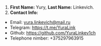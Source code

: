 1. **First Name:** Yury, **Last Name:** Linkevich.
2. **Contact Info:**
 - Email: yura.linkevich@mail.ru
 - Telegram: https://t.me/YuraLink
 - Github: https://github.com/YuraLinkev1ch
 - Telephone nimber: +375297963915